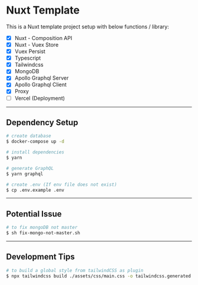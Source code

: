 # Nuxt Template
This is a Nuxt template project setup with below functions / library:
- [x] Nuxt - Composition API
- [x] Nuxt - Vuex Store
- [x] Vuex Persist
- [x] Typescript
- [x] Tailwindcss
- [x] MongoDB
- [x] Apollo Graphql Server
- [x] Apollo Graphql Client
- [x] Proxy
- [ ] Vercel (Deployment)

---
## Dependency Setup
```bash
# create database
$ docker-compose up -d

# install dependencies
$ yarn

# generate GraphQL
$ yarn graphql

# create .env (If env file does not exist)
$ cp .env.example .env
```
---
## Potential Issue
```bash
# to fix mongoDB not master
$ sh fix-mongo-not-master.sh
```
---
## Development Tips
```bash
# to build a global style from tailwindCSS as plugin
$ npx tailwindcss build ./assets/css/main.css -o tailwindcss.generated.css
```

